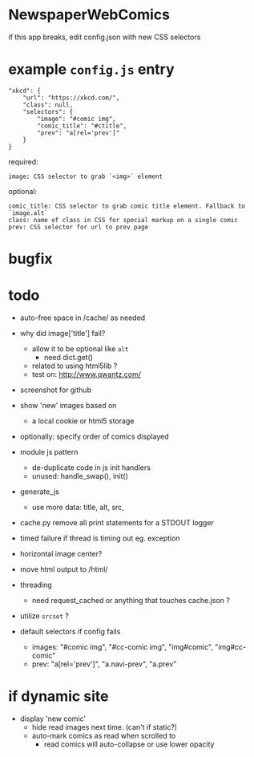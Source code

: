 # NewspaperWebComics

if this app breaks, edit config.json with new CSS selectors


# example `config.js` entry

    "xkcd": {
        "url": "https://xkcd.com/",
        "class": null,
        "selectors": {
            "image": "#comic img",
            "comic_title": "#ctitle",
            "prev": "a[rel='prev']"
        }
    }

required:

    image: CSS selector to grab `<img>` element

optional:

    comic_title: CSS selector to grab comic title element. Fallback to `image.alt`
    class: name of class in CSS for special markup on a single comic
    prev: CSS selector for url to prev page

# bugfix

# todo

- auto-free space in /cache/ as needed
- why did image['title'] fail?
    - allow it to be optional like `alt`
        - need dict.get()
    - related to using html5lib ?
    - test on: http://www.qwantz.com/

- screenshot for github

- show 'new' images based on 
    - a local cookie or html5 storage
    
- optionally: specify order of comics displayed
- module js pattern
    - de-duplicate code in js init handlers
    - unused: handle_swap(), init()

- generate_js
    - use more data: title, alt, src, 
    
- cache.py
    remove all print statements for a STDOUT logger


- timed failure if thread is timing out eg. exception
- horizontal image center?
- move html output to /html/

- threading
    - need request_cached or anything that touches cache.json ?
    
- utilize `srcset` ?

- default selectors if config fails
    - images:
        "#comic img", "#cc-comic img", "img#comic", "img#cc-comic"
    - prev:
        "a[rel='prev']", "a.navi-prev", "a.prev"

    
# if dynamic site

- display 'new comic'
    - hide read images next time. (can't if static?)
    - auto-mark comics as read when scrolled to
        - read comics will auto-collapse or use lower opacity
